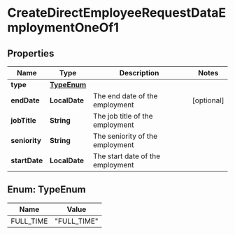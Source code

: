 

# CreateDirectEmployeeRequestDataEmploymentOneOf1


## Properties

| Name | Type | Description | Notes |
|------------ | ------------- | ------------- | -------------|
|**type** | [**TypeEnum**](#TypeEnum) |  |  |
|**endDate** | **LocalDate** | The end date of the employment |  [optional] |
|**jobTitle** | **String** | The job title of the employment |  |
|**seniority** | **String** | The seniority of the employment |  |
|**startDate** | **LocalDate** | The start date of the employment |  |



## Enum: TypeEnum

| Name | Value |
|---- | -----|
| FULL_TIME | &quot;FULL_TIME&quot; |



